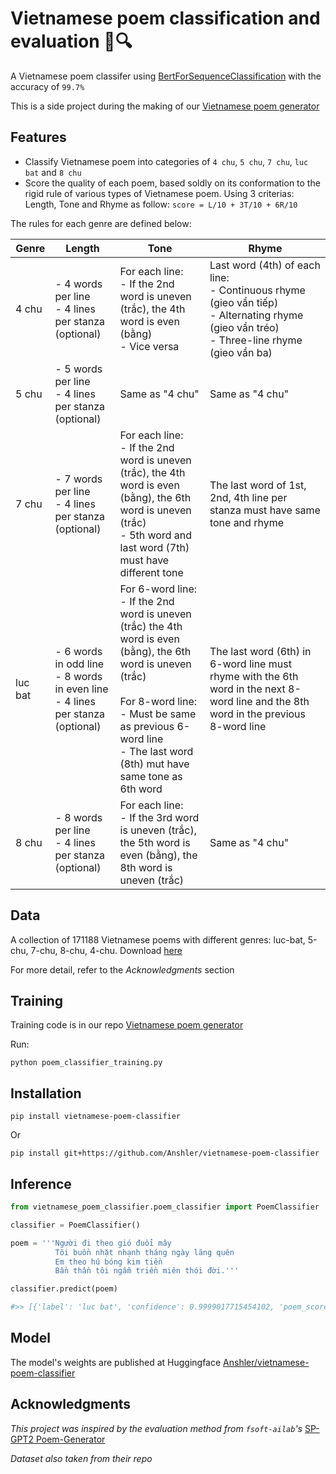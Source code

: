 # Vietnamese poem classification and evaluation 📜🔍

A Vietnamese poem classifer using [BertForSequenceClassification](https://huggingface.co/trituenhantaoio/bert-base-vietnamese-uncased) with the accuracy of ```99.7%```

This is a side project during the making of our [Vietnamese poem generator](https://github.com/Anshler/poem_generator)

## Features

* Classify Vietnamese poem into categories of ```4 chu```, ```5 chu```, ```7 chu```, ```luc bat``` and ```8 chu```
* Score the quality of each poem, based soldly on its conformation to the rigid rule of various types of Vietnamese poem. Using 3 criterias: Length, Tone and Rhyme as follow: ```score = L/10 + 3T/10 + 6R/10```

The rules for each genre are defined below:

| Genre | Length | Tone | Rhyme |
|------------------|------------------|--------------|------------------------|
| 4 chu    | - 4 words per line <br>- 4 lines per stanza (optional) | For each line: <br>- If the 2nd word is uneven (trắc), the 4th word is even (bằng) <br>- Vice versa | Last word (4th) of each line: <br>- Continuous rhyme (gieo vần tiếp) <br>- Alternating rhyme (gieo vần tréo) <br>- Three-line rhyme (gieo vần ba)|
| 5 chu    | - 5 words per line <br>- 4 lines per stanza (optional)  | Same as "4 chu" | Same as "4 chu" |
| 7 chu    | - 7 words per line <br>- 4 lines per stanza (optional) | For each line: <br>- If the 2nd word is uneven (trắc), the 4th word is even (bằng), the 6th word is uneven (trắc) <br> - 5th word and last word (7th) must have different tone | The last word of 1st, 2nd, 4th line per stanza must have same tone and rhyme |
| luc bat    | - 6 words in odd line <br>- 8 words in even line <br>- 4 lines per stanza (optional) | For 6-word line: <br>- If the 2nd word is uneven (trắc) the 4th word is even (bằng), the 6th word is uneven (trắc) <br><br> For 8-word line: <br>- Must be same as previous 6-word line <br>- The last word (8th) mut have same tone as 6th word | The last word (6th) in 6-word line must rhyme with the 6th word in the next 8-word line and the 8th word in the previous 8-word line |
| 8 chu    | - 8 words per line <br>- 4 lines per stanza (optional) | For each line: <br>- If the 3rd word is uneven (trắc), the 5th word is even (bằng), the 8th word is uneven (trắc)| Same as "4 chu" |




## Data

A collection of 171188 Vietnamese poems with different genres: luc-bat, 5-chu, 7-chu, 8-chu, 4-chu. Download [here](https://github.com/fsoft-ailab/Poem-Generator/raw/master/dataset/poems_dataset.zip)

For more detail, refer to the _Acknowledgments_ section

## Training

Training code is in our repo [Vietnamese poem generator](https://github.com/Anshler/poem_generator)

Run:
```
python poem_classifier_training.py
```

## Installation

```
pip install vietnamese-poem-classifier
```
Or

```
pip install git+https://github.com/Anshler/vietnamese-poem-classifier
```

## Inference

```python
from vietnamese_poem_classifier.poem_classifier import PoemClassifier

classifier = PoemClassifier()

poem = '''Người đi theo gió đuổi mây
          Tôi buồn nhặt nhạnh tháng ngày lãng quên
          Em theo hú bóng kim tiền
          Bần thần tôi ngẫm triền miên thói đời.'''

classifier.predict(poem)

#>> [{'label': 'luc bat', 'confidence': 0.9999017715454102, 'poem_score': 0.75, 'l_score': 1.0, 't_score': 1.0, 'r_score': 0.5833333333333333}]
```

## Model

The model's weights are published at Huggingface [Anshler/vietnamese-poem-classifier](https://huggingface.co/Anshler/vietnamese-poem-classifier) 

## Acknowledgments

_This project was inspired by the evaluation method from ```fsoft-ailab```'s_ [SP-GPT2 Poem-Generator](https://github.com/fsoft-ailab/Poem-Generator)

_Dataset also taken from their repo_
